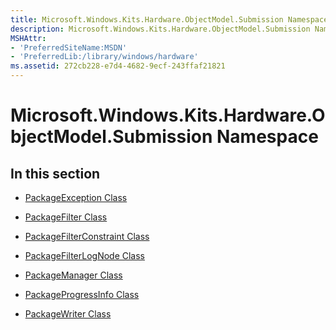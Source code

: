 ```yaml
---
title: Microsoft.Windows.Kits.Hardware.ObjectModel.Submission Namespace
description: Microsoft.Windows.Kits.Hardware.ObjectModel.Submission Namespace
MSHAttr:
- 'PreferredSiteName:MSDN'
- 'PreferredLib:/library/windows/hardware'
ms.assetid: 272cb228-e7d4-4682-9ecf-243ffaf21821
---
```


# Microsoft.Windows.Kits.Hardware.ObjectModel.Submission Namespace


## <span id="In-this-section"></span><span id="in_this_section"></span><span id="IN_THIS_SECTION"></span>In this section


-   [PackageException Class](packageexception-class.md)

-   [PackageFilter Class](packagefilter-class.md)

-   [PackageFilterConstraint Class](packagefilterconstraint-class.md)

-   [PackageFilterLogNode Class](packagefilterlognode-class.md)

-   [PackageManager Class](packagemanager-class.md)

-   [PackageProgressInfo Class](packageprogressinfo-class.md)

-   [PackageWriter Class](packagewriter-class.md)

 

 






